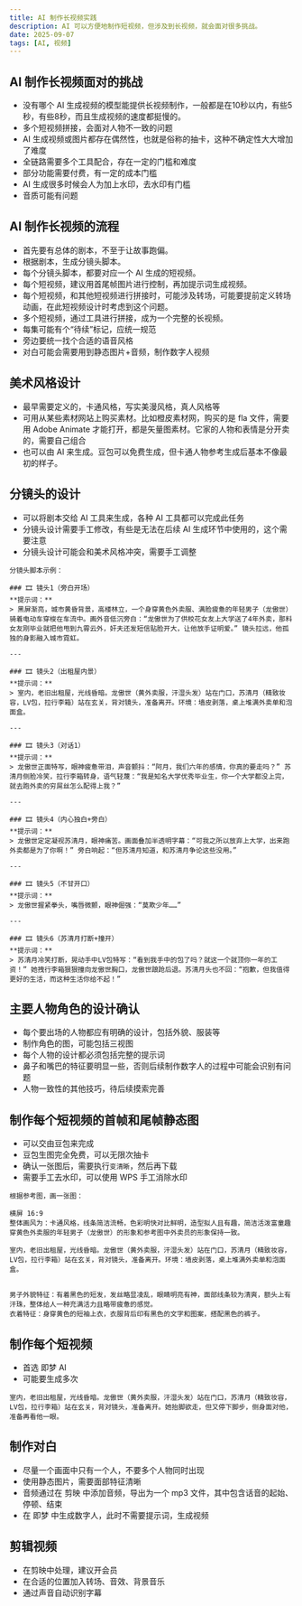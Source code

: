```yaml
---
title: AI 制作长视频实践
description: AI 可以方便地制作短视频，但涉及到长视频，就会面对很多挑战。
date: 2025-09-07
tags: [AI, 视频]
---
```


<BlogPost>

## AI 制作长视频面对的挑战

+ 没有哪个 AI 生成视频的模型能提供长视频制作，一般都是在10秒以内，有些5秒，有些8秒，而且生成视频的速度都挺慢的。
+ 多个短视频拼接，会面对人物不一致的问题
+ AI 生成视频或图片都存在偶然性，也就是俗称的抽卡，这种不确定性大大增加了难度
+ 全链路需要多个工具配合，存在一定的门槛和难度
+ 部分功能需要付费，有一定的成本门槛
+ AI 生成很多时候会人为加上水印，去水印有门槛
+ 音质可能有问题

## AI 制作长视频的流程

+ 首先要有总体的剧本，不至于让故事跑偏。
+ 根据剧本，生成分镜头脚本。
+ 每个分镜头脚本，都要对应一个 AI 生成的短视频。
+ 每个短视频，建议用首尾帧图片进行控制，再加提示词生成视频。
+ 每个短视频，和其他短视频进行拼接时，可能涉及转场，可能要提前定义转场动画，在此短视频设计时考虑到这个问题。
+ 多个短视频，通过工具进行拼接，成为一个完整的长视频。
+ 每集可能有个“待续”标记，应统一规范
+ 旁边要统一找个合适的语音风格
+ 对白可能会需要用到静态图片+音频，制作数字人视频

## 美术风格设计

+ 最早需要定义的，卡通风格，写实美漫风格，真人风格等
+ 可用从某些素材网站上购买素材。比如橙皮素材网，购买的是 fla 文件，需要用 Adobe Animate 才能打开，都是矢量图素材。它家的人物和表情是分开卖的，需要自己组合
+ 也可以由 AI 来生成。豆包可以免费生成，但卡通人物参考生成后基本不像最初的样子。

## 分镜头的设计

+ 可以将剧本交给 AI 工具来生成，各种 AI 工具都可以完成此任务
+ 分镜头设计需要手工修改，有些是无法在后续 AI 生成环节中使用的，这个需要注意
+ 分镜头设计可能会和美术风格冲突，需要手工调整

``` text
分镜头脚本示例：

### 🎞️ 镜头1（旁白开场）
**提示词：**  
> 黑屏渐亮，城市黄昏背景，高楼林立，一个身穿黄色外卖服、满脸疲惫的年轻男子（龙傲世）骑着电动车穿梭在车流中。画外音低沉旁白：“龙傲世为了供校花女友上大学送了4年外卖，那料女友刚毕业就把他甩到九霄云外，奸夫还发短信贴脸开大，让他放手证明爱。” 镜头拉远，他孤独的身影融入城市霓虹。

---

### 🎞️ 镜头2（出租屋内景）
**提示词：**  
> 室内，老旧出租屋，光线昏暗。龙傲世（黄外卖服，汗湿头发）站在门口，苏清月（精致妆容，LV包，拉行李箱）站在玄关，背对镜头，准备离开。环境：墙皮剥落，桌上堆满外卖单和泡面盒。

---

### 🎞️ 镜头3（对话1）
**提示词：**  
> 龙傲世正面特写，眼神疲惫带泪，声音颤抖：“阿月，我们六年的感情，你真的要走吗？” 苏清月侧脸冷笑，拉行李箱转身，语气轻蔑：“我是知名大学优秀毕业生，你一个大学都没上完，就去跑外卖的穷屌丝怎么配得上我？”

---

### 🎞️ 镜头4（内心独白+旁白）
**提示词：**  
> 龙傲世定定凝视苏清月，眼神痛苦。画面叠加半透明字幕：“可我之所以放弃上大学，出来跑外卖都是为了你啊！” 旁白响起：“但苏清月知道，和苏清月争论这些没用。”

---

### 🎞️ 镜头5（不甘开口）
**提示词：**  
> 龙傲世握紧拳头，嘴唇微颤，眼神倔强：“莫欺少年……”

---

### 🎞️ 镜头6（苏清月打断+撞开）
**提示词：**  
> 苏清月冷笑打断，晃动手中LV包特写：“看到我手中的包了吗？就这一个就顶你一年的工资！” 她拽行李箱狠狠撞向龙傲世胸口，龙傲世踉跄后退。苏清月头也不回：“抱歉，但我值得更好的生活，而这种生活你给不起！”

```

## 主要人物角色的设计确认

+ 每个要出场的人物都应有明确的设计，包括外貌、服装等
+ 制作角色的图，可能包括三视图
+ 每个人物的设计都必须包括完整的提示词
+ 鼻子和嘴巴的特征要明显一些，否则后续制作数字人的过程中可能会识别有问题
+ 人物一致性的其他技巧，待后续摸索完善

## 制作每个短视频的首帧和尾帧静态图

+ 可以交由豆包来完成
+ 豆包生图完全免费，可以无限次抽卡
+ 确认一张图后，需要执行`变清晰`，然后再下载
+ 需要手工去水印，可以使用 WPS 手工消除水印

``` prompt
根据参考图，画一张图：

横屏 16:9
整体画风为：卡通风格，线条简洁流畅，色彩明快对比鲜明，造型拟人且有趣，简洁活泼富童趣
穿黄色外卖服的年轻男子（龙傲世）的形象和参考图中外卖员的形象保持一致。

室内，老旧出租屋，光线昏暗。龙傲世（黄外卖服，汗湿头发）站在门口，苏清月（精致妆容，LV包，拉行李箱）站在玄关，背对镜头，准备离开。环境：墙皮剥落，桌上堆满外卖单和泡面盒。


男子外貌特征：有着黑色的短发，发丝略显凌乱，眼睛明亮有神，面部线条较为清爽，额头上有汗珠，整体给人一种充满活力且略带疲惫的感觉。
衣着特征：身穿黄色的短袖上衣，衣服背后印有黑色的文字和图案，搭配黑色的裤子。
```

## 制作每个短视频

+ 首选 即梦 AI
+ 可能要生成多次

``` prompt
室内，老旧出租屋，光线昏暗。龙傲世（黄外卖服，汗湿头发）站在门口，苏清月（精致妆容，LV包，拉行李箱）站在玄关，背对镜头，准备离开。她抬脚欲走，但又停下脚步，侧身面对他，准备再看他一眼。
```

## 制作对白

+ 尽量一个画面中只有一个人，不要多个人物同时出现
+ 使用静态图片，需要面部特征清晰
+ 音频通过在 剪映 中添加音频，导出为一个 mp3 文件，其中包含话音的起始、停顿、结束
+ 在 即梦 中生成数字人，此时不需要提示词，生成视频

## 剪辑视频

+ 在剪映中处理，建议开会员
+ 在合适的位置加入转场、音效、背景音乐
+ 通过声音自动识别字幕

</BlogPost>
